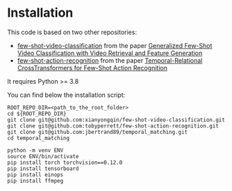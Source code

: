 # Installation

This code is based on two other repositories:
* [few-shot-video-classification](https://github.com/xianyongqin/few-shot-video-classification) from the paper [Generalized Few-Shot Video Classification with Video Retrieval and Feature Generation](https://arxiv.org/pdf/2007.04755.pdf) 
* [few-shot-action-recognition](https://github.com/tobyperrett/few-shot-action-recognition) from the paper [Temporal-Relational CrossTransformers for Few-Shot Action Recognition](https://arxiv.org/abs/2101.06184)


It requires Python >= 3.8

You can find below the installation script:

```
ROOT_REPO_DIR=<path_to_the_root_folder>
cd ${ROOT_REPO_DIR}
git clone git@github.com:xianyongqin/few-shot-video-classification.git
git clone git@github.com:tobyperrett/few-shot-action-recognition.git
git clone git@github.com:jbertrand89/temporal_matching.git
cd temporal_matching

python -m venv ENV
source ENV/bin/activate
pip install torch torchvision==0.12.0
pip install tensorboard
pip install einops
pip install ffmpeg
```
